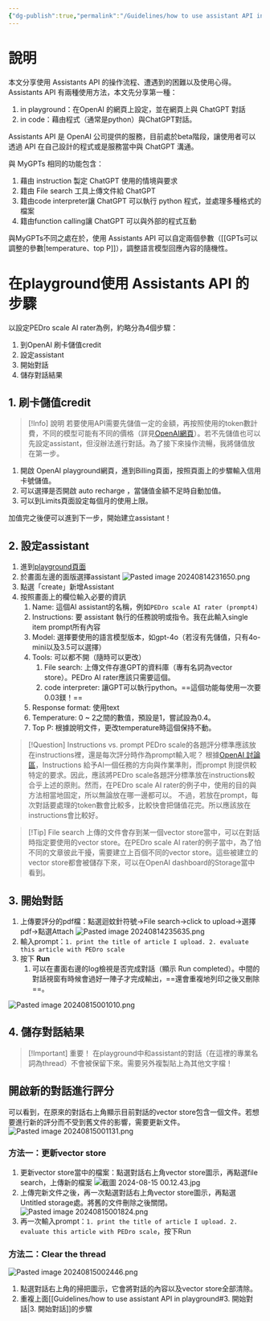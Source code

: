 ```yaml
---
{"dg-publish":true,"permalink":"/Guidelines/how to use assistant API in playground/","title":"如何使用assistant API (in playground)","tags":["chatgpt","ai","LLMAI","coding"],"created":"2024-08-14T22:26","updated":"2024-08-14T22:27"}
---
```



# 說明

本文分享使用 Assistants API 的操作流程、遭遇到的困難以及使用心得。 Assistants API 有兩種使用方法，本文先分享第一種：
 1. in playground：在OpenAI 的網頁上設定，並在網頁上與 ChatGPT 對話
 2. in code：藉由程式（通常是python）與ChatGPT對話。

Assistants API 是 OpenAI 公司提供的服務，目前處於beta階段，讓使用者可以透過 API 在自己設計的程式或是服務當中與 ChatGPT 溝通。

與 MyGPTs 相同的功能包含：
1. 藉由 instruction 製定 ChatGPT 使用的情境與要求
2. 籍由 File search 工具上傳文件給 ChatGPT
3. 籍由code interpreter讓  ChatGPT 可以執行 python 程式，並處理多種格式的檔案
4. 籍由function calling讓  ChatGPT 可以與外部的程式互動

與MyGPTs不同之處在於，使用 Assistants API 可以自定兩個參數（[[GPTs可以調整的參數\|temperature、top P]]），調整語言模型回應內容的隨機性。

# 在playground使用 Assistants API 的步驟

以設定PEDro scale AI rater為例，約略分為4個步驟：
1. 到OpenAI 刷卡儲值credit
2. 設定assistant
3. 開始對話
4. 儲存對話結果

## 1. 刷卡儲值credit


> [!Info] 說明
> 若要使用API需要先儲值一定的金額，再按照使用的token數計費，不同的模型可能有不同的價格（詳見[OpenAI網頁](https://openai.com/api/pricing/)）。若不先儲值也可以先設定assistant，但沒辦法進行對話。為了接下來操作流暢，我將儲值放在第一步。 

1. 開啟 OpenAI playground網頁，進到Billing頁面，按照頁面上的步驟輸入信用卡號儲值。
2. 可以選擇是否開啟 auto recharge ，當儲值金額不足時自動加值。
3. 可以到Limits頁面設定每個月的使用上限。

加值完之後便可以進到下一步，開始建立assistant！

## 2. 設定assistant

1. 進到[playground頁面](https://platform.openai.com/playground/chat)
2. 於畫面左邊的面版選擇assistant
   ![Pasted image 20240814231650.png](/img/user/Guidelines/Pasted%20image%2020240814231650.png)
3. 點選「create」新增Assistant
4. 按照畫面上的欄位輸入必要的資訊
    1. Name: 這個AI assistant的名稱，例如`PEDro scale AI rater (prompt4)`
    2. Instructions: 要 assistant 執行的任務說明或指令。我在此輸入single item prompt所有內容
    3. Model: 選擇要使用的語言模型版本，如gpt-4o（若沒有先儲值，只有4o-mini以及3.5可以選擇）
    4. Tools: 可以都不開（隨時可以更改）
        1. File search: 上傳文件存進GPT的資料庫（專有名詞為vector store）。PEDro AI rater應該只需要這個。
        2. code interpreter: 讓GPT可以執行python。==這個功能每使用一次要0.03鎂！==
    5. Response format: 使用text
    6. Temperature: 0 ~ 2之間的數值，預設是1，嘗試設為0.4。
    7. Top P: 根據說明文件，更改temperature時這個保持不動。


> [!Question] Instructions vs. prompt
> PEDro scale的各題評分標準應該放在instructions裡，還是每次評分時作為prompt輸入呢？
> 根據[OpenAI 討論區](https://community.openai.com/t/what-are-the-differences-between-instructions-and-the-instructed-prompts/831441)，Instructions 給予AI一個任務的方向與作業準則，而prompt 則提供較特定的要求。因此，應該將PEDro scale各題評分標準放在instructions較合乎上述的原則。然而，在PEDro scale AI rater的例子中，使用的目的與方法相當地固定，所以無論放在哪一邊都可以。
> 不過，若放在prompt，每次對話要處理的token數會比較多，比較快會把儲值花完。所以應該放在instructions會比較好。


> [!Tip] File search
> 上傳的文件會存到某一個vector store當中，可以在對話時指定要使用的vector store。在PEDro scale AI rater的例子當中，為了怕不同的文章彼此干擾，需要建立上百個不同的vector store。這些被建立的vector store都會被儲存下來，可以在OpenAI dashboard的Storage當中看到。

## 3. 開始對話

1. 上傳要評分的pdf檔：點選迴蚊針符號→File search→click to upload→選擇pdf→點選Attach
   ![Pasted image 20240814235635.png](/img/user/Guidelines/Pasted%20image%2020240814235635.png)
2. 輸入prompt：`1. print the title of article I upload. 2. evaluate this article with PEDro scale`
3. 按下 **Run**
    1. 可以在畫面右邊的log檢視是否完成對話（顯示 Run completed）。中間的對話視窗有時候會過好一陣子才完成輸出，==還會重複地列印之後又刪除==。

![Pasted image 20240815001010.png](/img/user/Guidelines/Pasted%20image%2020240815001010.png)


## 4. 儲存對話結果


> [!Important] 重要！
> 在playground中和assistant的對話（在這裡的專業名詞為thread）不會被保留下來。需要另外複製貼上為其他文字檔！

## 開啟新的對話進行評分

可以看到，在原來的對話右上角顯示目前對話的vector store包含一個文件。若想要進行新的評分而不受到舊文件的影響，需要更新文件。
   ![Pasted image 20240815001131.png](/img/user/Guidelines/Pasted%20image%2020240815001131.png)
### 方法一：更新vector store

1. 更新vector store當中的檔案：點選對話右上角vector store圖示，再點選file search，上傳新的檔案
   ![截圖 2024-08-15 00.12.43.jpg](/img/user/Guidelines/%E6%88%AA%E5%9C%96%202024-08-15%2000.12.43.jpg)
2. 上傳完新文件之後，再一次點選對話右上角vector store圖示，再點選Untitled storage處。將舊的文件刪除之後關閉。
   ![Pasted image 20240815001824.png](/img/user/Guidelines/Pasted%20image%2020240815001824.png)
3. 再一次輸入prompt：`1. print the title of article I upload. 2. evaluate this article with PEDro scale`，按下Run

### 方法二：Clear the thread

![Pasted image 20240815002446.png](/img/user/Guidelines/Pasted%20image%2020240815002446.png)

1. 點選對話右上角的掃把圖示，它會將對話的內容以及vector store全部清除。
2. 重複上面[[Guidelines/how to use assistant API in playground#3. 開始對話\|3. 開始對話]]的步驟